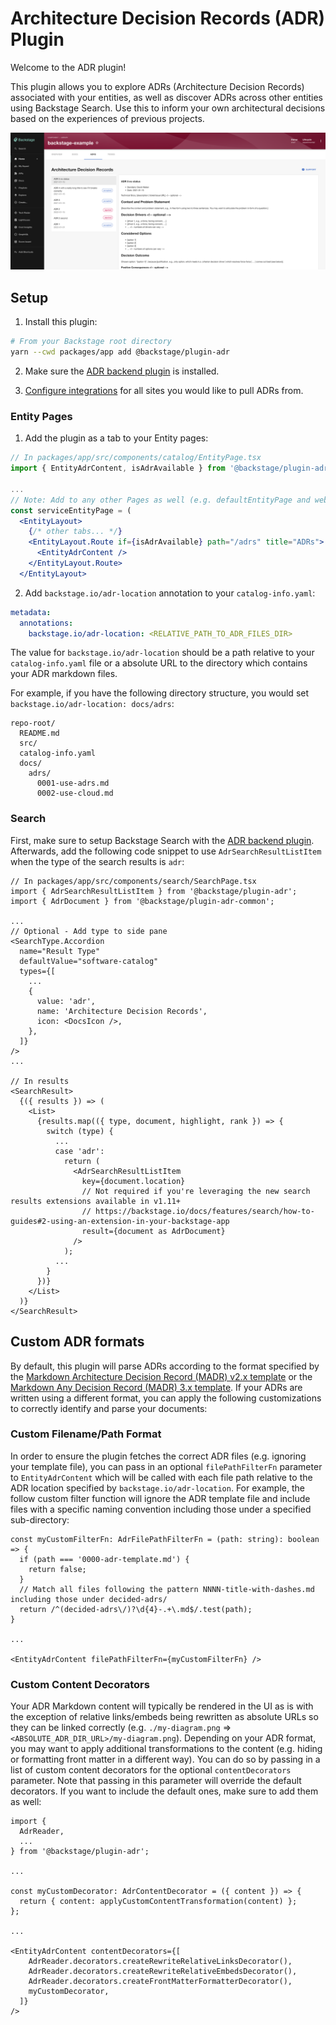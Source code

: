 # Architecture Decision Records (ADR) Plugin

Welcome to the ADR plugin!

This plugin allows you to explore ADRs (Architecture Decision Records) associated with your entities, as well as discover ADRs across other entities using Backstage Search. Use this to inform your own architectural decisions based on the experiences of previous projects.

![ADR tab](./docs/adr-tab.png)

## Setup

1. Install this plugin:

```bash
# From your Backstage root directory
yarn --cwd packages/app add @backstage/plugin-adr
```

2. Make sure the [ADR backend plugin](../adr-backend/README.md) is installed.

3. [Configure integrations](https://backstage.io/docs/integrations/) for all sites you would like to pull ADRs from.

### Entity Pages

1. Add the plugin as a tab to your Entity pages:

```jsx
// In packages/app/src/components/catalog/EntityPage.tsx
import { EntityAdrContent, isAdrAvailable } from '@backstage/plugin-adr';

...
// Note: Add to any other Pages as well (e.g. defaultEntityPage and websiteEntityPage)
const serviceEntityPage = (
  <EntityLayout>
    {/* other tabs... */}
    <EntityLayout.Route if={isAdrAvailable} path="/adrs" title="ADRs">
      <EntityAdrContent />
    </EntityLayout.Route>
  </EntityLayout>
```

2. Add `backstage.io/adr-location` annotation to your `catalog-info.yaml`:

```yaml
metadata:
  annotations:
    backstage.io/adr-location: <RELATIVE_PATH_TO_ADR_FILES_DIR>
```

The value for `backstage.io/adr-location` should be a path relative to your `catalog-info.yaml` file or a absolute URL to the directory which contains your ADR markdown files.

For example, if you have the following directory structure, you would set `backstage.io/adr-location: docs/adrs`:

```
repo-root/
  README.md
  src/
  catalog-info.yaml
  docs/
    adrs/
      0001-use-adrs.md
      0002-use-cloud.md
```

### Search

First, make sure to setup Backstage Search with the [ADR backend plugin](../adr-backend/README.md).
Afterwards, add the following code snippet to use `AdrSearchResultListItem` when the type of the search results is `adr`:

```tsx
// In packages/app/src/components/search/SearchPage.tsx
import { AdrSearchResultListItem } from '@backstage/plugin-adr';
import { AdrDocument } from '@backstage/plugin-adr-common';

...
// Optional - Add type to side pane
<SearchType.Accordion
  name="Result Type"
  defaultValue="software-catalog"
  types={[
    ...
    {
      value: 'adr',
      name: 'Architecture Decision Records',
      icon: <DocsIcon />,
    },
  ]}
/>
...

// In results
<SearchResult>
  {({ results }) => (
    <List>
      {results.map(({ type, document, highlight, rank }) => {
        switch (type) {
          ...
          case 'adr':
            return (
              <AdrSearchResultListItem
                key={document.location}
                // Not required if you're leveraging the new search results extensions available in v1.11+
                // https://backstage.io/docs/features/search/how-to-guides#2-using-an-extension-in-your-backstage-app
                result={document as AdrDocument}
              />
            );
          ...
        }
      })}
    </List>
  )}
</SearchResult>
```

## Custom ADR formats

By default, this plugin will parse ADRs according to the format specified by the [Markdown Architecture Decision Record (MADR) v2.x template](https://github.com/adr/madr/tree/2.1.2) or the [Markdown Any Decision Record (MADR) 3.x template](https://github.com/adr/madr/tree/3.0.0). If your ADRs are written using a different format, you can apply the following customizations to correctly identify and parse your documents:

### Custom Filename/Path Format

In order to ensure the plugin fetches the correct ADR files (e.g. ignoring your template file), you can pass in an optional `filePathFilterFn` parameter to `EntityAdrContent` which will be called with each file path relative to the ADR location specified by `backstage.io/adr-location`. For example, the follow custom filter function will ignore the ADR template file and include files with a specific naming convention including those under a specified sub-directory:

```tsx
const myCustomFilterFn: AdrFilePathFilterFn = (path: string): boolean => {
  if (path === '0000-adr-template.md') {
    return false;
  }
  // Match all files following the pattern NNNN-title-with-dashes.md including those under decided-adrs/
  return /^(decided-adrs\/)?\d{4}-.+\.md$/.test(path);
}

...

<EntityAdrContent filePathFilterFn={myCustomFilterFn} />
```

### Custom Content Decorators

Your ADR Markdown content will typically be rendered in the UI as is with the exception of relative links/embeds being rewritten as absolute URLs so they can be linked correctly (e.g. `./my-diagram.png` => `<ABSOLUTE_ADR_DIR_URL>/my-diagram.png`). Depending on your ADR format, you may want to apply additional transformations to the content (e.g. hiding or formatting front matter in a different way). You can do so by passing in a list of custom content decorators for the optional `contentDecorators` parameter. Note that passing in this parameter will override the default decorators. If you want to include the default ones, make sure to add them as well:

```tsx
import {
  AdrReader,
  ...
} from '@backstage/plugin-adr';

...

const myCustomDecorator: AdrContentDecorator = ({ content }) => {
  return { content: applyCustomContentTransformation(content) };
};

...

<EntityAdrContent contentDecorators={[
    AdrReader.decorators.createRewriteRelativeLinksDecorator(),
    AdrReader.decorators.createRewriteRelativeEmbedsDecorator(),
    AdrReader.decorators.createFrontMatterFormatterDecorator(),
    myCustomDecorator,
  ]}
/>
```
